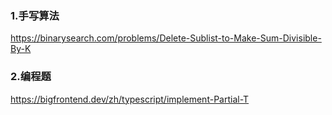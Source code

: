 ### 1.手写算法

https://binarysearch.com/problems/Delete-Sublist-to-Make-Sum-Divisible-By-K


### 2.编程题

 https://bigfrontend.dev/zh/typescript/implement-Partial-T




